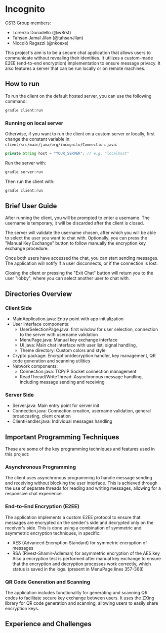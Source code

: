 # Incognito

CS13 Group members:
- Lorenzo Donadello (@w8rst)
- Tahsan Jamal Jilan (@tahsanJilan)
- Niccolò Ragazzi (@nkoexe)


This project's aim is to be a secure chat application that allows
users to communicate without revealing their identities. It utilizes a 
custom-made E2EE (end-to-end encryption) implementation to ensure message privacy.
It also features a server that can be run locally or on remote machines.

## How to run

To run the client on the default hosted server, you can use the following command:
```bash
gradle client:run
```

### Running on local server

Otherwise, if you want to run the client on a custom server or locally, 
first change the constant variable in:
`client/src/main/java/org/incognito/Connection.java`:
```java
private String host = "YOUR_SERVER"; // e.g. "localhost"
```

Run the server with:
```bash
gradle server:run
```

Then run the client with:
```bash
gradle client:run
``` 

## Brief User Guide

After running the client, you will be prompted to enter a username. The username is temporary, it will be discarded after the client is closed.

The server will validate the username chosen, after which you will be able to select the user you want to chat with. Optionally, you can press the "Manual Key Exchange" button to follow manually the encryption key exchange procedure.

Once both users have accessed the chat, you can start sending messages. The application will notify if a user disconnects, or if the connection is lost.

Closing the client or pressing the "Exit Chat" button will return you to the user "lobby", where you can select another user to chat with.



## Directories Overview

### Client Side
- MainApplication.java: Entry point with app initialization
- User interface components:
  - UserSelectionPage.java: first window for user selection, connection to the server with username validation
  - MenuPage.java: Manual key exchange interface
  - UI.java: Main chat interface with user list, signal handling,
  - Theme directory: Custom colors and style
- Crypto package: Encryption/decryption handler, key management, QR code generation and scanning utilities
- Network components:
  - Connection.java: TCP/IP Socket connection management
  - ReadThread/WriteThread: Asynchronous message handling, including message sending and receiving

### Server Side
- Server.java: Main entry point for server init
- Connection.java: Connection creation, username validation, general broadcasting, client creation
- ClientHandler.java: Individual messages handling


## Important Programming Techniques
These are some of the key programming techniques and features used in this project:
### Asynchronous Programming
The client uses asynchronous programming to handle message sending and receiving without blocking the user interface. 
This is achieved through the use of separate threads for reading and writing messages, allowing for a responsive chat experience.
### End-to-End Encryption (E2EE)
The application implements a custom E2EE protocol to ensure that messages are encrypted on the sender's side and decrypted only on the receiver's side.
This is done using a combination of symmetric and asymmetric encryption techniques, in specific:
- AES (Advanced Encryption Standard) for symmetric encryption of messages
- RSA (Rivest-Shamir-Adleman) for asymmetric encryption of the AES key
Also a encryption test is performed after manual key exchange to ensure that the encryption and decryption processes work correctly, which status is saved in the logs. (present in MenuPage lines 357-368)
### QR Code Generation and Scanning
The application includes functionality for generating and scanning QR codes to facilitate secure key exchange between users.
It uses the ZXing library for QR code generation and scanning, allowing users to easily share encryption keys.


## Experience and Challenges